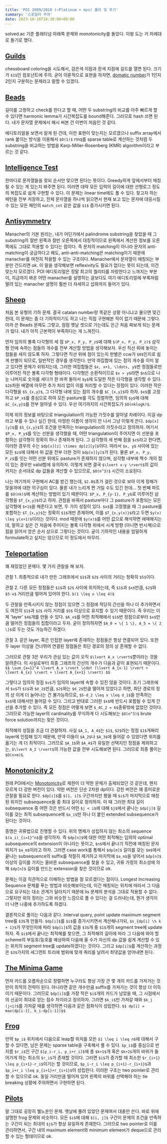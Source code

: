 ```yaml
---
title: 'POI 2009/2010 (~Platinum + eps) 풀이 및 후기'
summary: '스포일러 주의'
date: 2023-10-16T10:30:00+09:00
---
```


solved.ac 기준 플래티넘 아래쪽 문제와 monotonicity를 돌았다. 이왕 도는 거 차례대로 돌기로 했다.

## [Guilds](https://boj.kr/8184)

chessboard coloring을 시도해서, 검은색 지점과 흰색 지점에 길드를 열면 된다. 크기가 `$1$`인 컴포넌트에 주의. 굳이 이론적으로 표현을 하자면, [domatic number](https://en.wikipedia.org/wiki/Domatic_number)가 1인지 2인지 구분하는 문제라고 말할 수 있겠다.


## [Beads](https://boj.kr/8186)

길이를 고정하고 check를 한다고 할 때, 어떤 두 substring의 비교를 아주 빠르게 할 수 있다면 harmonic lemma가 시간복잡도를 bound해준다. 그러므로 hash 쓰면 된다. 내가 문자열 문제에서 해시 써본 건 이번이 처음인 것 같다.

에디토리얼을 보면서 알게 된 건데, 이런 표현이 맞는지는 모르겠으나 suffix array에서 rank 붙이는 방식을 이용해서 `$O(1)$` rmq를 sparse table로 계산하는 것처럼 두 substring을 비교하는 방법을 Karp-Miller-Rosenberg (KMR) algorithm이라고 부르는 것 같다.


## [Intelligence Test](https://boj.kr/8188)

한마디로 문자열들을 찾되 순서만 맞으면 된다는 뜻이다. Greedy하게 앞에서부터 매칭될 수 있는 게 있는지 봐주면 된다. 이러면 대략 모든 입력의 길이에 대한 선형로그 정도의 복잡도로 쉽게 구현할 수 있다. 이 문제는 linear time에도 풀 수 있다. 찾고자 하는 패턴을 전부 저장하고, 전체 문자열을 하나씩 읽으면서 현재 보고 있는 문자에 대응시킬 수 있는 모든 패턴의 `match_cnt` 같은 값을 `$1$` 증가시키면 된다.


## [Antisymmetry](https://boj.kr/8189)

Manacher의 기본 원리는, 내가 어딘가에서 palindrome substring을 찾았을 때 그 substring의 절반 왼쪽과 절반 오른쪽에서 대칭적이므로 왼쪽에서 계산한 정보를 오른쪽에도 그대로 적용할 수 있다는 점이다. 즉 문자의 matching이 아니라 문자의 anti-matching이 궁금하다고 해도, anti-anti-matching은 matching이기 때문에 manacher를 여전히 적용할 수 있는 구조이다. Manacher에서 문자열이 매칭되는 부분만 건드리면 ok. 이 말을 생각해보면 reflexivity도 필요가 없다는 뜻이 되는데, 이건 맞는지 모르겠다. POI 에디토리얼은 정말 최고의 퀄리티를 자랑한다고 느껴지는 부분이, 지금까지 봐온 어떤 manacher를 설명하는 글보다도 여기 에디토리얼에 부록처럼 딸려 있는 manacher 설명이 훨씬 더 자세하고 삽화까지 들어가 있다.


## [Sheep](https://boj.kr/8192)

처음 본 유형의 기하 문제. 결국 catalan number랑 똑같은 상황 아니냐고 물으면 맞긴 한데, 이 문제는 좀 더 기하적이기도 하고 나는 직접 구현해본 적이 없기 때문에 그렇다. 아까 쓴 Beads 문제도 그렇고, 점점 옛날 셋으로 가는데도 은근 처음 짜보게 되는 문제가 많다. 내가 아직 근본력이 부족하다는 게 느껴진다.

먼저 임의의 볼록 다각형의 세 점 `$P_x, P_y, P_z$`에 대해 `$(P_x, P_y, P_z)$` 삼각형 안에 속하는 점들의 개수를 전부 계산할 방법을 생각해보자. 우선 직선 위에 놓이는 점들을 세지 않도록 하자. 그렇다면 직선 위에 점이 있는지 판별은 ccw가 `$0$`인지로 쉽게 판별이 되므로, 일반적인 경우를 생각한다. 만약 여집합에 있는 점의 개수를 이미 알고 있다면 문제가 쉬워지는데, 그러한 여집합들은 `$x, x+1, \ldots, y$`번 정점들로만 이루어진 작은 볼록 다각형 형태이다. 다각형은 순환적이므로 `$x > y$`라면 `$n$`으로 나눈 나머지로 숫자를 세다가 한 바퀴 돌아서 `$y$`에 도달한 작은 다각형을 생각할 수 있다. `$2$`차원 배열에 아무런 추가 처리 없이 이를 처리할 수 있다는 장점이 있다. 이러한 작은 다각형을 `$S_{x,y}$`, 그 다각형 내에 있는 점의 개수를 `$C_{x,y}$`라 하자. `$x$`를 고정하고 `$P_x$`를 중심으로 하여 모든 pasture를 각도 정렬하면, 임의의 `$y$`에 대해 `$C_{x,y}$`를 전부 알아낼 수 있다. 우선 여기까지의 시간복잡도가 `$O(nklogk)$`.

이제 위의 정보를 바탕으로 triangulation의 가능한 가짓수를 알아낼 차례이다. 이걸 dp라고 부를 수 있나 싶긴 한데, 마땅한 이름이 생각이 안 나서 그냥 이렇게 쓴다. `$dp[x][y]$`를 `$S_{x,y}$`의 조건을 만족하는 triangulation의 가짓수라고 정의하자. 여기서 `$P_x, P_y$`를 잇는 선분을 생각했을 때, 어떤 triangulation이 주어지면 이 선분을 포함하는 삼각형이 정확히 하나 존재하게 된다. 그 삼각형의 세 번째 점을 `$z$`라고 한다면, 이러한 경우의 수는 `$dp[x][z] \times dp[z][y]$`이다. 따라서 `$x, y$` 사이에 있는 모든 `$z$`에 대해서 위 값을 전부 더한 것이 `$dp[x][y]$`가 된다. 물론 `$P_x, P_y, P_z$`를 잇는 어떤 선분 위에도 pasture가 존재하지 않으며, 삼각형 내부에 짝수 개의 점이 있는 경우만 valid함에 유의하자. 이렇게 되면 결국 `$\lvert x-y \rvert$`의 값이 커지는 순서대로 dp 값들을 계산할 수 있으므로, `$O(n^3)$` 시간이 소요된다.

나는 여기까지 구현해서 AC를 받긴 했는데, `$2.8$`초가 걸린 것으로 보아 이게 정해가 맞을까에 대한 의구심이 있다. 물론 내가 느리게 짠 거일 수도 있긴 한데... 첫 번째 파트를 `$O(nk)$`에 계산하는 방법이 있기 때문이다. `$P_x, P_{y-1}, P_y$`로 이루어진 삼각형을 `$T_{x,y}$`라고 하자. 관점을 바꿔서 pasture마다 그 pasture가 포함되는 모든 삼각형에 `$+1$`을 해준다고 보면, 두 가지 성질이 있다. `$x$`를 고정했을 때 그 pasture를 포함하는 `$T_{x,y}$`는 정확히 `$1$`개만 존재하며, 이를 `$T_{x,y(x)}$`라고 두면 `$y(x) \leq y(x+1)$`이라는 것이다. mod 때문에 `$y(x)$`를 어떤 값으로 해석하면 애매해지는데, 말하고 싶은 건 처음에 주어지는 볼록 다각형 위에서 시계 방향 (아니면 반시계)으로 점을 읽어서 얻은 순서 상으로 그렇다는 것이다. 굳이 기하적인 내용을 엄밀하게 formulate하고 싶지는 않으므로 이 정도에서 마무리.


## [Teleportation](https://boj.kr/8193)

꽤 재밌었던 문제다. 몇 가지 관찰을 해 보자.

관찰 1. 최종적으로 내가 만든 그래프에서 `$1$`과 `$2$` 사이의 거리는 정확히 `$5$`이다.

관찰 2. 다른 모든 정점들은 `$1$`과 `$2$` 사이에 위치하는데, 즉 `$1$`과 `$x$`만큼, `$2$`와 `$5-x$` 거리만큼 떨어져 있어야 한다. `$(1 \leq x \leq 4)$`

두 관찰을 만족시키지 않는 정점이 있으면 그 정점에 적당히 간선을 하나 더 추가하면서도 여전히 `$1$`과 `$2$` 사이 거리를 `$5$` 이상으로 유지할 수 있기 때문이다. 즉 우리는 이제 'layer' `$4$`개를 만들 수 있다. `$A_x$`를 어떤 최적해에서 `$1$`번 정점으로부터 `$x$`만큼 떨어진 정점들의 집합이라고 두자. 굳이 정의하자면 `$A_0 = \{ 1 \}, A_5 = \{ 2 \}$`로 두는 것도 가능하긴 하겠다.

관찰 3. 같은 layer, 혹은 인접한 layer에 존재하는 정점들은 항상 연결되어 있다. 또한 두 layer 이상을 건너뛰어 연결된 정점들은 최단 경로의 정의 상 존재할 수 없다.

그러므로 관찰 3은 우리가 관심 있는 값이 오직 `$\lvert A_x \rvert$`뿐이라는 것을 알려준다. 이 사실로부터 최종 그래프의 간선의 개수가 다음과 같이 표현되기 때문이다.
`$$ \sum_{x=1}^4 \lvert A_x \rvert \cdot (\lvert A_{x-1} \rvert + \lvert A_{x} \rvert + \lvert A_{x+1} \rvert) $$`

그렇다고 임의의 정점 `$v$`가 임의의 layer에 속할 수 있진 않을 것이다. 초기 그래프에서 `$v$`가 `$1$`과 `$d_1$`만큼, `$2$`와는 `$d_2$`만큼 떨어져 있었다고 하면, 최단 경로의 정의 상 이게 더 늘어나는 건 불가능하므로, `$5-d_2 \leq x \leq d_1$`을 만족하는 `$x$`에 대해서만 들어갈 수 있다. 그리고 반대로 그러한 `$x$`에 반드시 포함될 수 있게 간선을 추가할 수 있다. 즉 모든 정점은 어떻게 보면 `$_4C_2 = 6$`종류밖에 없었던 것이다. 그러므로 가능한 layer의 cardinality를 무식하게 다 시도해보는 `$O(n^3)$` brute force solution까지는 찾은 것이다.

최적해의 성질을 조금 더 관찰하자. 사실 `$A_1, A_4$`는 `$1$`, `$2$`라는 정점 `$1$`개짜리 layer에 인접해 있기 때문에, 만약 이들이 `$A_2$`나 `$A_3$`에 들어갈 수 있었다면 위치를 옮기는 게 더 최적이다. 그러므로 `$A_1$`와 `$A_4$`가 유일한 선택지인 정점을 제외하고는, `$\lvert A_2 \rvert$`의 가능한 값을 전부 시도해보면 된다. 그러므로 최종 풀이는 `$O(n+m)$`.


## [Monotonicity 2](https://boj.kr/8195)

원래 POI에서는 [Monotonicity](https://boj.kr/8194)로 제한이 더 약한 문제가 출제되었던 것 같은데, 왠지 모르게 더 강한 버전이 있다. 약한 버전은 단순 2차원 dp이다. 강한 버전은 꽤 흥미로운 관찰을 필요로 한다. `$dp[i]$`를 `$[1, i]$` 구간까지만 봤을 때 `$i$`가 마지막으로 매칭된 위치인 subsequence들 중 최대 길이로 정의하자. 이 때 그러한 최대 길이 subsequence 중 어떤 것은 반드시 어떤 `$j < i$`에 대해 `$j$`에서 끝나는 `$dp[j]$` 길이를 갖는 최적 subsequence에 `$a_i$`만 하나 더 붙인 extended subsequence가 된다는 것이다.

증명은 귀류법으로 진행할 수 있다. 위의 명제가 성립하지 않는 최소의 sequence `$(a_i)_{i=1}^n$`을 생각하자. 즉 `$dp[n]$`에 대한 어떤 최적해는 임의의 optimal subsequence의 extension이 아니라는 뜻이고, `$n$`에서 끝나기 직전에 매칭된 문자 위치가 `$a_m$`이라고 하자. 그러면 case work를 통해서 `$dp[m]$` 길이를 갖는 `$m$`에서 끝나는 subsequence의 suffix를 적절히 제거하고 마지막에 `$a_n$`을 넣어서 `$dp[n]$` 이상의 길이를 가지는 올바른 subsequence를 찾을 수 있고, 귀류 가정의 최소성에 의해 `$dp[n]$` 길이를 만드는 extension을 찾은 것이므로 ok.

문제는 이걸 직관적으로 이해하는 방법을 잘 모르겠다는 점이다. Longest Increasing Sequence 문제를 푸는 방법과 비슷해보이는데, 이건 매칭되는 위치에 따라서 그 다음으로 요구되는 대소 관계가 달라지기 때문에 lis 문제의 분석을 그대로 적용할 수 없다. 그렇지만 위의 정리는 그와 비슷한 느낌으로 풀 수 있다는 걸 드러내는데, 뭔가 생각이 더 나면 나중에 추가하도록 하겠다.

결론적으로 풀이는 다음과 같다. Interval query, point update maximum segment tree를 `$3$`개 만들자. `$dp[i]$`를 `$i$`를 증가시키면서 계산해나가되, `$s_{dp[i] \% k + 1}$`가 무엇인지에 따라 `$dp[i]$`의 값을 `$3$`개 중 `$1$`개의 segment tree에 update하자. 즉 `$i$`에서 끝나는 최적해를 찾으면, 그 최적해의 길이에 따라 그 다음에 와야 할 scheme의 부등호/등호를 예상하여 다음에 올 수가 자신의 dp 값을 쉽게 계산할 수 있는 위치의 segment tree를 update하겠다는 것이다. 그리고 `$dp[i]$`를 계산하는 과정은 `$3$`가지의 세그먼트 트리에 범위에 맞게 쿼리를 날려서 최댓값을 얻어내면 된다.


## [The Minima Game](https://boj.kr/8196)

먼저 카드를 오름차순으로 정렬하면 누구라도 항상 가장 큰 몇 개의 카드를 가져가는 것만이 최적의 전략이 된다. 아니라면 같은 개수만큼 suffix를 가져가는 것이 항상 더 이득이기 때문이다. 그러므로 `$dp[i]$`를 가장 작은 `$i$`개의 카드가 남았을 때, 그 시점에서의 선공이 최대로 얻는 점수 차이라고 정의하자. 그러면 `$k_i$`만 가져갈 때와 `$k_j (j<i)$`를 가져갈 때를 생각하면 다음과 같은 점화식이 성립한다. `$$ dp[i] = max(dp[i-1], k_i-dp[i-1])$$`


## [Frog](https://boj.kr/8198)

만약 `$p_i$` 위치에서 다음으로 leap할 위치를 모든 `$1 \leq i \leq n$`에 대해서 구할 수 있다면, 남은 문제는 sparse table을 구축해서 풀 수 있다. `$p_i$`를 중심으로 반지름 `$r_i$`인 구간 `$[p_i-r_i, p_i+r_i]$`에 총 `$k+1$`개 혹은 `$k+2$`개의 바위가 들어가게 하는 최소의 `$r_i$`가 존재할 것이다. 그러면 `$i$`가 증가할 때 최소한 `$r_{i+1} \leq p_{i+1}-r_i$`이기는 할 것이므로, `$p_i-r_i \leq p_{i+1}-r_{i+1}$`과 `$p_i+r_i \leq p_{i+1}+r_{i+1}$`이 성립한다. 이러한 구조는 two pointer로 관리할 수 있으므로 ok. 동일 거리만큼 떨어져 있어 왼쪽의 바위를 선택해야 하는 tie breaking 상황에 주의하면서 구현하면 된다.


## [Pilots](https://boj.kr/8201)

말 그대로 굉장히 웰노운인 문제. 옛날에 풀려 있었던 문제여서 대충만 쓴다. 바로 위에 설명한 frog 문제와 비슷하다. 모든 `$i$`에 대해 `$[i, j]$` 구간이 문제의 조건을 만족하는 구간이 되는 최대의 `$j$`가 항상 유일하게 존재한다. 그러므로 two pointer로 이를 관리하면서, 구간 내의 maximum element와 minimum element가 deque으로 관리할 수 있는 형태이므로 ok.
